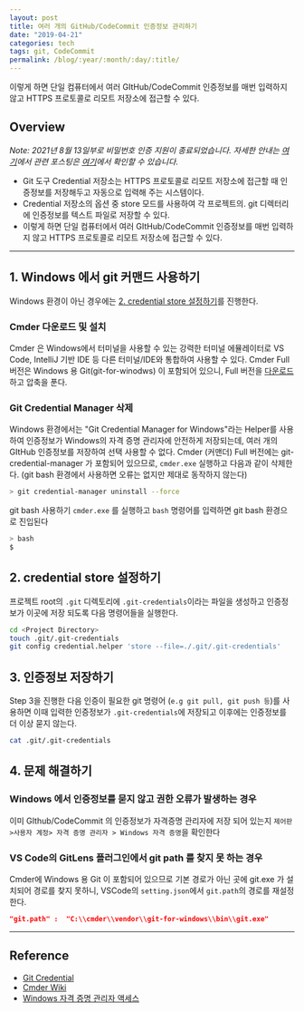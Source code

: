 ```yaml
---
layout: post
title: 여러 개의 GitHub/CodeCommit 인증정보 관리하기
date: "2019-04-21"
categories: tech
tags: git, CodeCommit
permalink: /blog/:year/:month/:day/:title/
---
```

이렇게 하면 단일 컴퓨터에서 여러 GItHub/CodeCommit 인증정보를 매번 입력하지 않고 HTTPS 프로토콜로 리모트 저장소에 접근할 수 있다.
<!-- 
summary: 이렇게 하면 단일 컴퓨터에서 여러 GItHub/CodeCommit 인증정보를 매번 입력하지 않고 HTTPS 프로토콜로 리모트 저장소에 접근할 수 있다.
 -->

<!-- <TOCInline toc={props.toc} exclude="Overview" toHeading={2,3} asDisclosure/> -->

## Overview

_Note: 2021년 8월 13일부로 비밀번호 인증 지원이 종료되었습니다. 자세한 안내는 [여기](https://github.blog/2020-12-15-token-authentication-requirements-for-git-operations/)에서 관련 포스팅은 [여기](/blog/2021/08/16/how-to-connecting-to-github-with-ssh)에서 확인할 수 있습니다._

* Git 도구 Credential 저장소는 HTTPS 프로토콜로 리모트 저장소에 접근할 때 인증정보를 저장해두고 자동으로 입력해 주는 시스템이다.
* Credential 저장소의 옵션 중 store 모드를 사용하여 각 프로젝트의. git 디렉터리에 인증정보를 텍스트 파일로 저장할 수 있다.
* 이렇게 하면 단일 컴퓨터에서 여러 GItHub/CodeCommit 인증정보를 매번 입력하지 않고 HTTPS 프로토콜로 리모트 저장소에 접근할 수 있다.

---

## 1. Windows 에서 git 커맨드 사용하기  

Windows 환경이 아닌 경우에는 [2. credential store 설정하기](#2-credential-store-setup)를 진행한다.

### Cmder 다운로드 및 설치

Cmder 은 Windows에서 터미널을 사용할 수 있는 강력한 터미널 에뮬레이터로 VS Code, IntelliJ 기반 IDE 등 다른 터미널/IDE와 통합하여 사용할 수 있다. Cmder Full 버전은 Windows 용 Git(git-for-winodws) 이 포함되어 있으니, Full 버전을 [다운로드](https://cmder.net/) 하고 압축을 푼다.
### Git Credential Manager 삭제  

Windows 환경에서는 "Git Credential Manager for Windows"라는 Helper를 사용하여 인증정보가 Windows의 자격 증명 관리자에 안전하게 저장되는데, 여러 개의 GItHub 인증정보를 저장하여 선택 사용할 수 없다.  Cmder (커맨더) Full 버전에는 git-credential-manager 가 포함되어 있으므로, `cmder.exe` 실행하고 다음과 같이 삭제한다. (git bash 환경에서 사용하면 오류는 없지만 제대로 동작하지 않는다)

```bash
> git credential-manager uninstall --force
```

git bash 사용하기
`cmder.exe` 를 실행하고 `bash` 명령어를 입력하면 git bash 환경으로 진입된다

```bash
> bash
$ 
```

<h2 id="2-credential-store-setup">2. credential store 설정하기</h2>

프로젝트 root의 `.git` 디렉토리에 `.git-credentials`이라는 파일을 생성하고 인증정보가 이곳에 저장 되도록 다음 명령어들을 실행한다.

```bash
cd <Project Directory> 
touch .git/.git-credentials
git config credential.helper 'store --file=./.git/.git-credentials' 
```

## 3. 인증정보 저장하기  

Step 3을 진행한 다음 인증이 필요한 git 명령어 (`e.g git pull, git push 등`)를 사용하면 이때 입력한 인증정보가 `.git-credentials`에 저장되고 이후에는 인증정보를 더 이상 묻지 않는다.

```bash
cat .git/.git-credentials
```

## 4. 문제 해결하기

### Windows 에서 인증정보를 묻지 않고 권한 오류가 발생하는 경우

이미 GIthub/CodeCommit 의 인증정보가 자격증명 관리자에 저장 되어 있는지 `제어판>사용자 계정> 자격 증명 관리자 > Windows 자격 증명`을 확인한다

### VS Code의 GitLens 플러그인에서 git path 를 찾지 못 하는 경우

Cmder에 Windows 용 Git 이 포함되어 있으므로 기본 경로가 아닌 곳에 git.exe 가 설치되어 경로를 찾지 못하니, VSCode의  `setting.json`에서 `git.path`의 경로를 재설정한다.

```json
"git.path" :  "C:\\cmder\\vendor\\git-for-windows\\bin\\git.exe"
```

---

## Reference

* [Git Credential](https://git-scm.com/book/ko/v2/Git-도구-Credential-저장소)
* [Cmder Wiki](https://github.com/cmderdev/cmder/wiki)
* [Windows 자격 증명 관리자 액세스](https://support.microsoft.com/ko-kr/help/4026814/windows-accessing-credential-manager)
